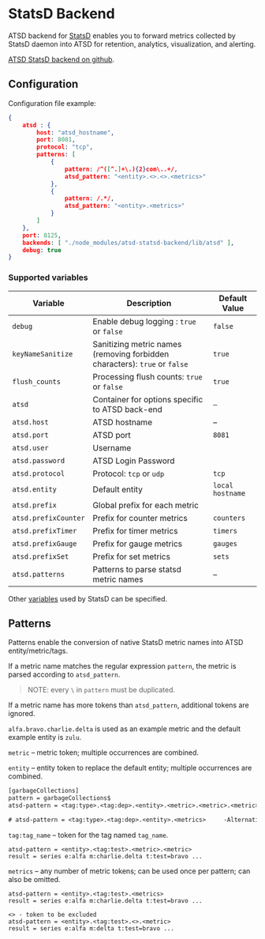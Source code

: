 # StatsD Backend

ATSD backend for [StatsD](README.md) enables you to forward metrics collected by StatsD daemon into ATSD for retention, analytics, visualization, and alerting.

[ATSD StatsD backend on github](https://github.com/axibase/atsd-statsd-backend).

## Configuration

Configuration file example:

```json
{
    atsd : {
        host: "atsd_hostname",
        port: 8081,
        protocol: "tcp",
        patterns: [
            {
                pattern: /^([^.]+\.){2}com\..+/,
                atsd_pattern: "<entity>.<>.<>.<metrics>"
            },
            {
                pattern: /.*/,
                atsd_pattern: "<entity>.<metrics>"
            }
        ]
    },
    port: 8125,
    backends: [ "./node_modules/atsd-statsd-backend/lib/atsd" ],
    debug: true
}
```

### Supported variables

| Variable | Description | Default Value |
| --- | --- | --- |
|  `debug`  |  Enable debug logging : `true` or `false`  |  `false`  |
|  `keyNameSanitize`  |  Sanitizing metric names (removing forbidden characters): `true` or `false`  |  `true`  |
|  `flush_counts`  |  Processing flush counts: `true` or `false`  |  `true`  |
|  `atsd`  |  Container for options specific to ATSD back-end  |  `–`  |
|  `atsd.host`  |  ATSD hostname  |  –  |
|  `atsd.port`  |  ATSD port  |  `8081`  |
|  `atsd.user`  |  Username  |    |
|  `atsd.password`  |  ATSD Login Password |    |
|  `atsd.protocol`  |  Protocol: `tcp` or `udp`  |  `tcp`  |
|  `atsd.entity`  |  Default entity  |  `local hostname`  |
|  `atsd.prefix`  |  Global prefix for each metric  |    |
|  `atsd.prefixCounter`  |  Prefix for counter metrics  |  `counters`  |
|  `atsd.prefixTimer`  |  Prefix for timer metrics  |  `timers`  |
|  `atsd.prefixGauge`  |  Prefix for gauge metrics  |  `gauges`  |
|  `atsd.prefixSet`  |  Prefix for set metrics  |  `sets`  |
|  `atsd.patterns`  |  Patterns to parse statsd metric names  |  –  |

Other [variables](https://github.com/etsy/statsd/blob/master/exampleConfig.js) used by StatsD can be specified.

## Patterns

Patterns enable the conversion of native StatsD metric names into ATSD entity/metric/tags.

If a metric name matches the regular expression `pattern`, the metric is parsed according to `atsd_pattern`.

> NOTE: every `\` in `pattern` must be duplicated.

If a metric name has more tokens than `atsd_pattern`, additional tokens are ignored.

`alfa.bravo.charlie.delta` is used as an example metric and the default example entity is `zulu`.

`metric` – metric token; multiple occurrences are combined.

`entity` – entity token to replace the default entity; multiple occurrences are combined.

```txt
[garbageCollections]
pattern = garbageCollections$
atsd-pattern = <tag:type>.<tag:dep>.<entity>.<metric>.<metric>.<metric>

# atsd-pattern = <tag:type>.<tag:dep>.<entity>.<metrics>     -Alternative Syntax
```

`tag:tag_name` – token for the tag named `tag_name`.

```ls
atsd-pattern = <entity>.<tag:test>.<metric>.<metric>
result = series e:alfa m:charlie.delta t:test=bravo ...
```

`metrics` – any number of metric tokens; can be used once per pattern; can also be omitted.

```ls
atsd-pattern = <entity>.<tag:test>.<metrics>
result = series e:alfa m:charlie.delta t:test=bravo ...
```

```ls
<> - token to be excluded
atsd-pattern = <entity>.<tag:test>.<>.<metric>
result = series e:alfa m:delta t:test=bravo ...
```